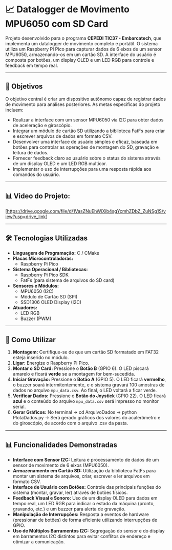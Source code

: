 # 📈 **Datalogger de Movimento MPU6050 com SD Card**

Projeto desenvolvido para o programa **CEPEDI TIC37 - Embarcatech**, que implementa um datalogger de movimento completo e portátil. O sistema utiliza um Raspberry Pi Pico para capturar dados de 6 eixos de um sensor MPU6050, armazenando-os em um cartão SD. A interface do usuário é composta por botões, um display OLED e um LED RGB para controle e feedback em tempo real.

---

## 🔎 **Objetivos**

O objetivo central é criar um dispositivo autônomo capaz de registrar dados de movimento para análises posteriores. As metas específicas do projeto incluem:
* Realizar a interface com um sensor MPU6050 via I2C para obter dados de aceleração e giroscópio.
* Integrar um módulo de cartão SD utilizando a biblioteca FatFs para criar e escrever arquivos de dados em formato CSV.
* Desenvolver uma interface de usuário simples e eficaz, baseada em botões para controlar as operações de montagem do SD, gravação e leitura de dados.
* Fornecer feedback claro ao usuário sobre o status do sistema através de um display OLED e um LED RGB multicor.
* Implementar o uso de interrupções para uma resposta rápida aos comandos do usuário.

---

## 📊 **Video do Projeto:**
[https://drive.google.com/file/d/1VasZNuEhWiXib4sgYcmhZDbZ_ZuNSg1S/view?usp=drive_link]

---

## 🛠️ **Tecnologias Utilizadas**

-   **Linguagem de Programação:** C / CMake
-   **Placas Microcontroladoras:**
    -   Raspberry Pi Pico
-   **Sistema Operacional / Bibliotecas:**
    -   Raspberry Pi Pico SDK
    -   FatFs (para sistema de arquivos do SD card)
-   **Sensores e Módulos:**
    -   MPU6050 (I2C)
    -   Módulo de Cartão SD (SPI)
    -   SSD1306 OLED Display (I2C)
-   **Atuadores:**
    -   LED RGB
    -   Buzzer (PWM)

---

## 📖 **Como Utilizar**

1.  **Montagem:** Certifique-se de que um cartão SD formatado em FAT32 esteja inserido no módulo.
2.  **Ligar:** Energize o Raspberry Pi Pico.
3.  **Montar o SD Card:** Pressione o **Botão B** (GPIO 6). O LED piscará amarelo e ficará **verde** se a montagem for bem-sucedida.
4.  **Iniciar Gravação:** Pressione o **Botão A** (GPIO 5). O LED ficará **vermelho**, o buzzer soará intermitentemente, e o sistema gravará 100 amostras de dados no arquivo `mpu_data.csv`. Ao final, o LED voltará a ficar verde.
5.  **Verificar Dados:** Pressione o **Botão do Joystick** (GPIO 22). O LED ficará **azul** e o conteúdo do arquivo `mpu_data.csv` será impresso no monitor serial.
6. **Gerar Gráficos:** No terminal -> cd ArquivoDados -> python PlotaDados.py -> Será gerado gráficos dos valores do acalerômetro e do giroscópio, de acordo com o arquivo .csv da pasta.
---

## 📊 **Funcionalidades Demonstradas**

-   **Interface com Sensor I2C:** Leitura e processamento de dados de um sensor de movimento de 6 eixos (MPU6050).
-   **Armazenamento em Cartão SD:** Utilização da biblioteca FatFs para montar um sistema de arquivos, criar, escrever e ler arquivos em formato CSV.
-   **Interface de Usuário com Botões:** Controle das principais funções do sistema (montar, gravar, ler) através de botões físicos.
-   **Feedback Visual e Sonoro:** Uso de um display OLED para dados em tempo real, um LED RGB para indicar o estado da máquina (pronto, gravando, etc.) e um buzzer para alerta de gravação.
-   **Manipulação de Interrupções:** Resposta a eventos de hardware (pressionar de botões) de forma eficiente utilizando interrupções de GPIO.
-   **Uso de Múltiplos Barramentos I2C:** Segregação do sensor e do display em barramentos I2C distintos para evitar conflitos de endereço e otimizar a comunicação.
